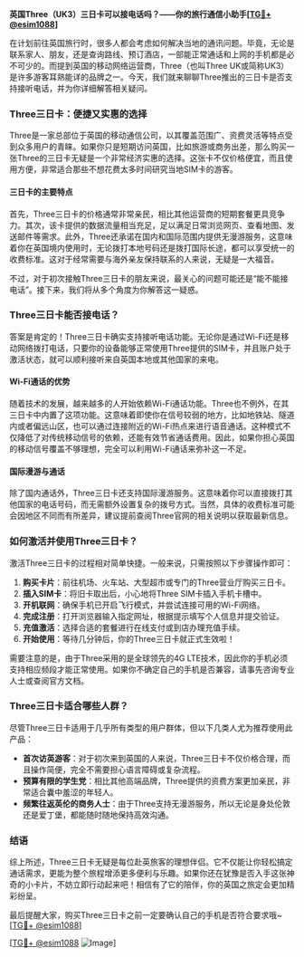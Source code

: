 **英国Three（UK3）三日卡可以接电话吗？——你的旅行通信小助手[[TG💪+ @esim1088](https://t.me/s/esim1088)]**

在计划前往英国旅行时，很多人都会考虑如何解决当地的通讯问题。毕竟，无论是联系家人、朋友，还是查询路线、预订酒店，一部能正常通话和上网的手机都是必不可少的。而提到英国的移动网络运营商，Three（也叫Three UK或简称UK3）是许多游客耳熟能详的品牌之一。今天，我们就来聊聊Three推出的三日卡是否支持接听电话，并为你详细解答相关疑问。

### Three三日卡：便捷又实惠的选择

Three是一家总部位于英国的移动通信公司，以其覆盖范围广、资费灵活等特点受到众多用户的青睐。如果你只是短期访问英国，比如旅游或商务出差，那么购买一张Three的三日卡无疑是一个非常经济实惠的选择。这张卡不仅价格便宜，而且使用方便，非常适合那些不想花费太多时间研究当地SIM卡的游客。

#### 三日卡的主要特点

首先，Three三日卡的价格通常非常亲民，相比其他运营商的短期套餐更具竞争力。其次，该卡提供的数据流量相当充足，足以满足日常浏览网页、查看地图、发送邮件等需求。此外，Three还承诺在国内和国际范围内提供无漫游服务，这意味着你在英国境内使用时，无论拨打本地号码还是拨打国际长途，都可以享受统一的收费标准。这对于经常需要与海外亲友保持联系的人来说，无疑是一大福音。

不过，对于初次接触Three三日卡的朋友来说，最关心的问题可能还是“能不能接电话”。接下来，我们将从多个角度为你解答这一疑惑。

### Three三日卡能否接电话？

答案是肯定的！Three三日卡确实支持接听电话功能。无论你是通过Wi-Fi还是移动网络拨打电话，只要你的设备能够正常使用Three提供的SIM卡，并且账户处于激活状态，就可以顺利接听来自英国本地或其他国家的来电。

#### Wi-Fi通话的优势

随着技术的发展，越来越多的人开始依赖Wi-Fi通话功能。Three也不例外，在其三日卡中内置了这项功能。这意味着即使你在信号较弱的地方，比如地铁站、隧道内或者偏远山区，也可以通过连接附近的Wi-Fi热点来进行语音通话。这种模式不仅降低了对传统移动信号的依赖，还能有效节省通话费用。因此，如果你担心英国的移动信号覆盖不够理想，完全可以利用Wi-Fi通话来弥补这一不足。

#### 国际漫游与通话

除了国内通话外，Three三日卡还支持国际漫游服务。这意味着你可以直接拨打其他国家的电话号码，而无需额外设置复杂的拨号方式。当然，具体的收费标准可能会因地区不同而有所差异，建议提前查阅Three官网的相关说明以获取最新信息。

### 如何激活并使用Three三日卡？

激活Three三日卡的过程相对简单快捷。一般来说，只需按照以下步骤操作即可：

1. **购买卡片**：前往机场、火车站、大型超市或专门的Three营业厅购买三日卡。
2. **插入SIM卡**：将旧卡取出后，小心地将Three SIM卡插入手机卡槽中。
3. **开机联网**：确保手机已开启飞行模式，并尝试连接可用的Wi-Fi网络。
4. **完成注册**：打开浏览器输入指定网址，根据提示填写个人信息并提交验证。
5. **充值激活**：选择合适的套餐进行在线支付或到店办理充值手续。
6. **开始使用**：等待几分钟后，你的Three三日卡就正式生效啦！

需要注意的是，由于Three采用的是全球领先的4G LTE技术，因此你的手机必须支持相应频段才能正常使用。如果你不确定自己的手机是否兼容，请事先咨询专业人士或查阅官方文档。

### Three三日卡适合哪些人群？

尽管Three三日卡适用于几乎所有类型的用户群体，但以下几类人尤为推荐使用此产品：

- **首次访英游客**：对于初次来到英国的人来说，Three三日卡不仅价格合理，而且操作简便，完全不需要担心语言障碍或复杂流程。
- **预算有限的学生党**：相比其他高端品牌，Three提供的资费方案更加亲民，非常适合囊中羞涩的年轻人。
- **频繁往返英伦的商务人士**：由于Three支持无漫游服务，所以无论是身处伦敦还是爱丁堡，都能随时随地保持高效沟通。

### 结语

综上所述，Three三日卡无疑是每位赴英旅客的理想伴侣。它不仅能让你轻松搞定通话需求，更能为整个旅程增添更多便利与乐趣。如果你还在犹豫是否入手这张神奇的小卡片，不妨立即行动起来吧！相信有了它的陪伴，你的英国之旅定会更加精彩纷呈。

最后提醒大家，购买Three三日卡之前一定要确认自己的手机是否符合要求哦~ [[TG💪+ @esim1088](https://t.me/s/esim1088)] 

[[TG💪+ @esim1088](https://t.me/s/esim1088) ![Image](https://i.postimg.cc/4NQfJmqS/Snipaste-2025-05-13-00-14-12.png)]